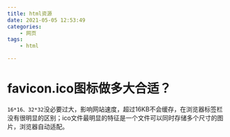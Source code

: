```yaml
---
title: html资源
date: 2021-05-05 12:53:49
categories:
    - 网页
tags:
    - html

---
```


# favicon.ico图标做多大合适？

​	`16*16、32*32`没必要过大，影响网站速度，超过16KB不会缓存，在浏览器标签栏没有很明显的区别；ico文件最明显的特征是一个文件可以同时存储多个尺寸的图片，浏览器自动适配。